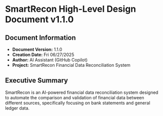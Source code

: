 # SmartRecon High-Level Design Document v1.1.0 
 
## Document Information 
- **Document Version:** 1.1.0 
- **Creation Date:** Fri 06/27/2025 
- **Author:** AI Assistant (GitHub Copilot) 
- **Project:** SmartRecon Financial Data Reconciliation System 
 
## Executive Summary 
SmartRecon is an AI-powered financial data reconciliation system designed to automate 
the comparison and validation of financial data between different sources, specifically 
focusing on bank statements and general ledger data.
